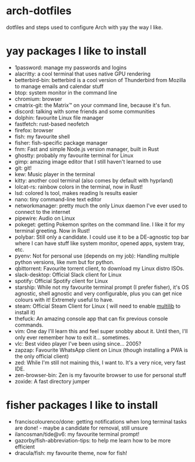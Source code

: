 # arch-dotfiles
dotfiles and steps used to configure Arch with yay the way I like.

# yay packages I like to install
- 1password: manage my passwords and logins
- alacritty: a cool terminal that uses native GPU rendering
- betterbird-bin: betterbird is a cool version of Thunderbird from Mozilla to manage emails and calendar stuff
- btop: system monitor in the command line
- chromium: browser
- cmatrix-git: the Matrix™ on your command line, because it's fun.
- discord: talking with some friends and some communities
- dolphin: favourite Linux file manager
- fastfetch: rust-based neofetch
- firefox: browser
- fish: my favourite shell
- fisher: fish-specific package manager
- fnm: Fast and simple Node.js version manager, built in Rust
- ghostty: probably my favourite terminal for Linux
- gimp: amazing image editor that I still haven't learned to use
- git: git!
- kew: Music player in the terminal
- kitty: another cool terminal (also comes by default with hyprland)
- lolcat-rs: rainbow colors in the terminal, now in Rust!
- lsd: colored ls tool, makes reading ls results easier
- nano: tiny command-line text editor
- networkmanager: pretty much the only Linux daemon I've ever used to connect to the internet
- pipewire: Audio on Linux
- pokeget: getting Pokemon sprites on the command line. I like it for my terminal greeting. Now in Rust!
- polybar: Still only a candidate. I could use it to be a DE-agnostic top bar where I can have stuff like system monitor, opened apps, system tray, etc.
- pyenv: Not for personal use (depends on my job): Handling multiple python versions, like nvm but for python.
- qbittorrent: Favourite torrent client, to download my Linux distro ISOs.
- slack-desktop: Official Slack client for Linux
- spotify: Official Spotify client for Linux
- starship: While not my favourite terminal prompt (I prefer fisher), it's OS agnostic, shell agnostic and very configurable, plus you can get nice colours with it! Extremely useful to have. 
- steam: Official Steam Client for Linux ( will need to enable [multilib](https://wiki.archlinux.org/title/Official_repositories#multilib) to install it)
- thefuck: An amazing console app that can fix previous console commands.
- vim: One day I'll learn this and feel super snobby about it. Until then, I'll only ever remember how to exit it... sometimes.
- vlc: Best video player I've been using since... 2005?
- zapzap: Favourite WhatsApp client on Linux (though installing a PWA is the only official client)
- zed: While I'm still not maining this, I want to. It's a very nice, very fast IDE.
- zen-browser-bin: Zen is my favourite browser to use for personal stuff
- zoxide: A fast directory jumper


# fisher packages I like to install
- franciscolourenco/done: getting notifications when long terminal tasks are done! - maybe a candidate for removal, still unsure
- ilancosman/tide@v6: my favourite terminal prompt!
- gazorby/fish-abbreviation-tips: to help me learn how to be more efficient
- dracula/fish: my favourite theme, now for fish!
  
